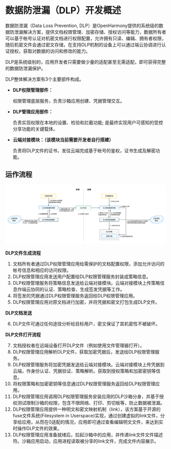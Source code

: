# 数据防泄漏（DLP）开发概述

数据防泄漏（Data Loss Prevention, DLP）是OpenHarmony提供的系统级的数据防泄漏解决方案，提供文档权限管理、加密存储、授权访问等能力，数据所有者可以基于帐号认证对机密文档进行权限配置，允许拥有只读、编辑、拥有者权限，随后机密文件会通过密文存储，在支持DLP机制的设备上可以通过端云协调进行认证授权，获取对数据的访问和修改的能力。

DLP是系统级别的，应用开发者只需要做少量的适配甚至无需适配，即可获得完整的数据防泄漏保护。

DLP整体解决方案有3个主要部件构成。

- **DLP权限管理部件：**
  
  权限管理底层服务，负责沙箱应用创建、凭据管理交互。

- **DLP管理应用部件：**
  
  负责实现权限在本地的设置、检验和拦截功能; 是最终实现用户可感知的受控分享功能的关键载体。

- **云端对接模块：（该模块当前需要开发者自行搭建）**
  
  负责将DLP文件的证书，发往云端完成基于帐号的鉴权，证书生成及解密功能。

## 运作流程

![](figures/dlp-intro.png)

**DLP文件生成流程**

1. 文档所有者通过DLP权限管理应用给需保护的文档配置权限，添加允许访问的帐号信息和相应的访问权限。
2. DLP权限管理应用发送用户配置给DLP权限管理服务封装成策略信息。
3. DLP权限管理服务将策略信息发送给云端对接模块。云端对接模块上传策略信息作端云协同的认证、策略检查、生成签发凭据等工作。
4. 将签发的凭据通过DLP权限管理服务返回给DLP权限管理应用。
5. DLP权限管理应用对原文档进行加密，并将凭据和密文打包生成DLP文件。

**DLP文档发送**

6. DLP文件可通过任何途径分析给目标用户，密文保证了其机密性不被破坏。

**DLP文件打开流程**

7. 文档授权者在远端设备打开DLP文件（例如使用文件管理器打开）。
8. DLP权限管理应用解析DLP文件，获取加密凭据后，发送给DLP权限管理服务。
9. DLP权限管理服务将加密凭据发送给云端对接模块。云端对接模块上传凭据到云端，作身份认证、凭据验证、策略解析。获取到授权策略和加密密钥等信息。
10. 将权限策略和加密密钥等信息通过DLP权限管理服务返回给DLP权限管理应用。
11. DLP权限管理应用调用DLP权限管理服务安装应用的DLP沙箱分身，并基于授权测试限制沙箱的权限，包含不限网络、打印、剪切板等，防止数据被泄漏。
12. DLP权限管理应用提供一种明文和密文映射机制（link），该方案基于开源的fuse文件系统(Filesystem in Userspace)实现，通过创建虚拟的link文件，分享给应用，从而在0适配的情况，应用即可通过查看编辑明文文件，来达到实时操作DLP文件的效果。
13. DLP权限管理应用准备就绪后，拉起沙箱中的应用，并传递link文件文件描述符。沙箱应用启动，应用进程读取被分享的link文件，完成文件内容展示。
